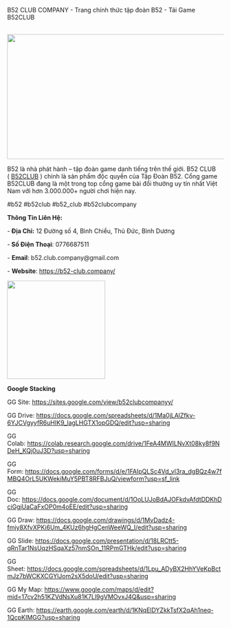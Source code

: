 B52 CLUB COMPANY - Trang chính thức tập đoàn B52 - Tải Game B52CLUB

<p>&nbsp;<img src="https://scontent.fsgn8-1.fna.fbcdn.net/v/t39.30808-6/462050351_122112034838529592_2864658591285639194_n.jpg?_nc_cat=110&amp;ccb=1-7&amp;_nc_sid=127cfc&amp;_nc_ohc=iG_wajf2AekQ7kNvgHQBVvn&amp;_nc_ht=scontent.fsgn8-1.fna&amp;_nc_gid=AP4opTVDcJjNE5tvL0xzaf0&amp;oh=00_AYDh9GaTerS2adtKid2qI31R4A0djwh0O7wwvpO-cFdxLg&amp;oe=6704B035" alt="" width="762" height="290" /></p>
<p>B52 l&agrave; nh&agrave; ph&aacute;t h&agrave;nh &ndash; tập đo&agrave;n game danh tiếng tr&ecirc;n thế giới. B52 CLUB (&nbsp;<a href="https://b52-club.company/">B52CLUB</a>&nbsp;)&nbsp;ch&iacute;nh l&agrave; sản phẩm độc quyền của Tập Đo&agrave;n B52. Cổng game B52CLUB đang l&agrave; một trong top cổng game b&agrave;i đổi thưởng uy t&iacute;n nhất Việt Nam với hơn 3.000.000+ người chơi hiện nay.&nbsp;</p>
<p>#b52 #b52club #b52_club #b52clubcompany</p>
<p><strong>Th&ocirc;ng Tin Li&ecirc;n Hệ:&nbsp;&nbsp;</strong></p>
<p>-<strong>&nbsp;Địa Chỉ:</strong>&nbsp;12 Đường số 4, B&igrave;nh Chiểu, Thủ Đức, B&igrave;nh Dương&nbsp;</p>
<p>-<strong>&nbsp;Số Điện Thoại</strong>: 0776687511</p>
<p>-&nbsp;<strong>Email</strong>: b52.club.company@gmail.com</p>
<p>-&nbsp;<strong>Website</strong>:&nbsp;<a href="https://b52-club.company/">https://b52-club.company/</a></p>
<p><img src="https://scontent.fsgn4-1.fna.fbcdn.net/v/t39.30808-6/461969120_122112034808529592_182388654827124737_n.jpg?_nc_cat=103&amp;ccb=1-7&amp;_nc_sid=127cfc&amp;_nc_ohc=Ie50eq1S5WoQ7kNvgG32lTO&amp;_nc_ht=scontent.fsgn4-1.fna&amp;_nc_gid=Ai3PONa0hWfILQnmHyV-fYX&amp;oh=00_AYDCJRrmT1wGr0YwmWwg1Z-blEcd-Q54Pi1vEZo6uZWhOQ&amp;oe=6704AB05" alt="" width="228" height="228" /></p>
<p><strong>Google Stacking</strong></p>
<p>GG Site:&nbsp;<a href="https://sites.google.com/view/b52clubcompanyy/">https://sites.google.com/view/b52clubcompanyy/</a></p>
<p>GG Drive:&nbsp;<a href="https://docs.google.com/spreadsheets/d/1Ma0jLAlZfkv-6YJCVgyyfR6uHIK9_lagLHGTX1opGDQ/edit?usp=sharing">https://docs.google.com/spreadsheets/d/1Ma0jLAlZfkv-6YJCVgyyfR6uHIK9_lagLHGTX1opGDQ/edit?usp=sharing</a></p>
<p>GG Colab:&nbsp;<a href="https://colab.research.google.com/drive/1FeA4MWILNvXt08ky8f9NDeH_KQj0uJ3D?usp=sharing">https://colab.research.google.com/drive/1FeA4MWILNvXt08ky8f9NDeH_KQj0uJ3D?usp=sharing</a></p>
<p>GG Form:&nbsp;<a href="https://docs.google.com/forms/d/e/1FAIpQLSc4Vd_vl3ra_dgBQz4w7fMBQ4OrL5UKWekiMuY5PBT8RFBJuQ/viewform?usp=sf_link">https://docs.google.com/forms/d/e/1FAIpQLSc4Vd_vl3ra_dgBQz4w7fMBQ4OrL5UKWekiMuY5PBT8RFBJuQ/viewform?usp=sf_link</a></p>
<p>GG Doc:&nbsp;<a href="https://docs.google.com/document/d/1OoLUJoBdAJOFkdvAfdtDDKhDciGgjUaCaFxOP0m4oEE/edit?usp=sharing">https://docs.google.com/document/d/1OoLUJoBdAJOFkdvAfdtDDKhDciGgjUaCaFxOP0m4oEE/edit?usp=sharing</a></p>
<p>GG Draw:&nbsp;<a href="https://docs.google.com/drawings/d/1MvDadz4-fmjy8XfvXPKi6Um_4KUz6hgHgCenWeeWQ_I/edit?usp=sharing">https://docs.google.com/drawings/d/1MvDadz4-fmjy8XfvXPKi6Um_4KUz6hgHgCenWeeWQ_I/edit?usp=sharing</a></p>
<p>GG Slide:&nbsp;<a href="https://docs.google.com/presentation/d/18LRCtt5-qRnTar1NsUqzHSqaXz57nmSOn_11RPmGTHk/edit?usp=sharing">https://docs.google.com/presentation/d/18LRCtt5-qRnTar1NsUqzHSqaXz57nmSOn_11RPmGTHk/edit?usp=sharing</a></p>
<p>GG Sheet:&nbsp;<a href="https://docs.google.com/spreadsheets/d/1Lpu_ADyBX2HhYVeKpBctmJz7bWCKXCGYlJom2sX5doU/edit?usp=sharing">https://docs.google.com/spreadsheets/d/1Lpu_ADyBX2HhYVeKpBctmJz7bWCKXCGYlJom2sX5doU/edit?usp=sharing</a></p>
<p>GG My Map:&nbsp;<a href="https://www.google.com/maps/d/edit?mid=17cv2h51KZVdNsXu81K7Ll9gVMOvxJ4Q&amp;usp=sharing">https://www.google.com/maps/d/edit?mid=17cv2h51KZVdNsXu81K7Ll9gVMOvxJ4Q&amp;usp=sharing</a></p>
<p>GG Earth:&nbsp;<a href="https://earth.google.com/earth/d/1KNqElDYZkkTsfX2qAh1neq-1QcpKIMGG?usp=sharing">https://earth.google.com/earth/d/1KNqElDYZkkTsfX2qAh1neq-1QcpKIMGG?usp=sharing</a></p>